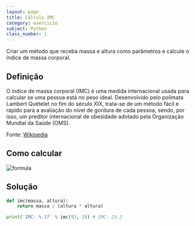 ```yaml
---
layout: page
title: Cálculo IMC
category: exercicio
subject: Python
class_number: 1
---
```

Criar um método que receba massa e altura como parâmetros e calcule o índice de massa corporal.

## Definição

O índice de massa corporal (IMC) é uma medida internacional usada para calcular se uma pessoa está no peso ideal. Desenvolvido pelo polímata Lambert Quételet no fim do século XIX, trata-se de um método fácil e rápido para a avaliação do nível de gordura de cada pessoa, sendo, por isso, um preditor internacional de obesidade adotado pela Organização Mundial da Saúde (OMS).

Fonte: [Wikipedia](https://pt.wikipedia.org/wiki/%C3%8Dndice_de_massa_corporal)

## Como calcular

![formula](https://wikimedia.org/api/rest_v1/media/math/render/svg/4db320ff2cde68cebea226fb921247d7ebbfad33)


## Solução 
```python
def imc(massa, altura):
    return massa / (altura * altura)

print('IMC: %.1f' % imc(93, 2)) # IMC: 23.2
```
